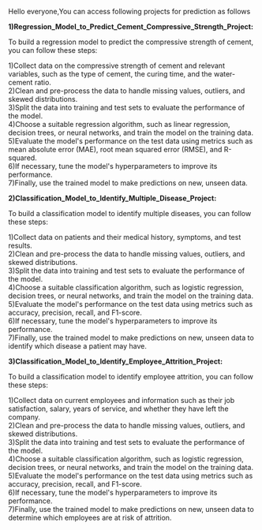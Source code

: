 Hello everyone,You can access following projects for prediction as follows

**1)Regression_Model_to_Predict_Cement_Compressive_Strength_Project:**

  To build a regression model to predict the compressive strength of cement, you can follow these steps:
  
1)Collect data on the compressive strength of cement and relevant variables, such as the type of cement, the curing time, and the water-cement ratio.  
2)Clean and pre-process the data to handle missing values, outliers, and skewed distributions.  
3)Split the data into training and test sets to evaluate the performance of the model.   
4)Choose a suitable regression algorithm, such as linear regression, decision trees, or neural networks, and train the model on the training data.   
5)Evaluate the model's performance on the test data using metrics such as mean absolute error (MAE), root mean squared error (RMSE), and R-squared.   
6)If necessary, tune the model's hyperparameters to improve its performance.   
7)Finally, use the trained model to make predictions on new, unseen data.   

**2)Classification_Model_to_Identify_Multiple_Disease_Project:**

  To build a classification model to identify multiple diseases, you can follow these steps:

1)Collect data on patients and their medical history, symptoms, and test results.  
2)Clean and pre-process the data to handle missing values, outliers, and skewed distributions.  
3)Split the data into training and test sets to evaluate the performance of the model.   
4)Choose a suitable classification algorithm, such as logistic regression, decision trees, or neural networks, and train the model on the training data.   
5)Evaluate the model's performance on the test data using metrics such as accuracy, precision, recall, and F1-score.   
6)If necessary, tune the model's hyperparameters to improve its performance.   
7)Finally, use the trained model to make predictions on new, unseen data to identify which disease a patient may have.   

**3)Classification_Model_to_Identify_Employee_Attrition_Project:**

  To build a classification model to identify employee attrition, you can follow these steps:  

1)Collect data on current employees and information such as their job satisfaction, salary, years of service, and whether they have left the company.   
2)Clean and pre-process the data to handle missing values, outliers, and skewed distributions.   
3)Split the data into training and test sets to evaluate the performance of the model.   
4)Choose a suitable classification algorithm, such as logistic regression, decision trees, or neural networks, and train the model on the training data.  
5)Evaluate the model's performance on the test data using metrics such as accuracy, precision, recall, and F1-score.  
6)If necessary, tune the model's hyperparameters to improve its performance.   
7)Finally, use the trained model to make predictions on new, unseen data to determine which employees are at risk of attrition.  
 
